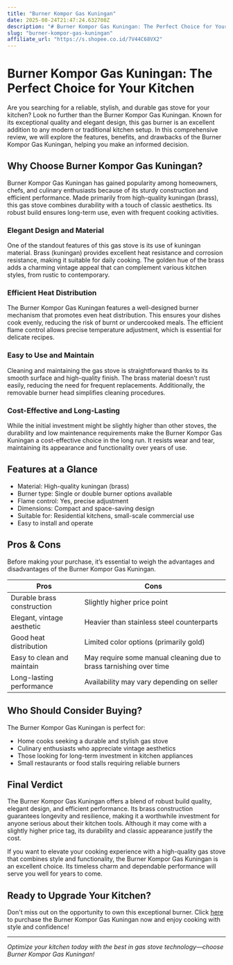 ```yaml
---
title: "Burner Kompor Gas Kuningan"
date: 2025-08-24T21:47:24.632708Z
description: "# Burner Kompor Gas Kuningan: The Perfect Choice for Your Kitchen..."
slug: "burner-kompor-gas-kuningan"
affiliate_url: "https://s.shopee.co.id/7V44C68VX2"
---
```

# Burner Kompor Gas Kuningan: The Perfect Choice for Your Kitchen

Are you searching for a reliable, stylish, and durable gas stove for your kitchen? Look no further than the Burner Kompor Gas Kuningan. Known for its exceptional quality and elegant design, this gas burner is an excellent addition to any modern or traditional kitchen setup. In this comprehensive review, we will explore the features, benefits, and drawbacks of the Burner Kompor Gas Kuningan, helping you make an informed decision.

## Why Choose Burner Kompor Gas Kuningan?

Burner Kompor Gas Kuningan has gained popularity among homeowners, chefs, and culinary enthusiasts because of its sturdy construction and efficient performance. Made primarily from high-quality kuningan (brass), this gas stove combines durability with a touch of classic aesthetics. Its robust build ensures long-term use, even with frequent cooking activities.

### Elegant Design and Material

One of the standout features of this gas stove is its use of kuningan material. Brass (kuningan) provides excellent heat resistance and corrosion resistance, making it suitable for daily cooking. The golden hue of the brass adds a charming vintage appeal that can complement various kitchen styles, from rustic to contemporary.

### Efficient Heat Distribution

The Burner Kompor Gas Kuningan features a well-designed burner mechanism that promotes even heat distribution. This ensures your dishes cook evenly, reducing the risk of burnt or undercooked meals. The efficient flame control allows precise temperature adjustment, which is essential for delicate recipes.

### Easy to Use and Maintain

Cleaning and maintaining the gas stove is straightforward thanks to its smooth surface and high-quality finish. The brass material doesn’t rust easily, reducing the need for frequent replacements. Additionally, the removable burner head simplifies cleaning procedures.

### Cost-Effective and Long-Lasting

While the initial investment might be slightly higher than other stoves, the durability and low maintenance requirements make the Burner Kompor Gas Kuningan a cost-effective choice in the long run. It resists wear and tear, maintaining its appearance and functionality over years of use.

## Features at a Glance

- Material: High-quality kuningan (brass)
- Burner type: Single or double burner options available
- Flame control: Yes, precise adjustment
- Dimensions: Compact and space-saving design
- Suitable for: Residential kitchens, small-scale commercial use
- Easy to install and operate

## Pros & Cons

Before making your purchase, it’s essential to weigh the advantages and disadvantages of the Burner Kompor Gas Kuningan.

| **Pros**                          | **Cons**                                     |
|----------------------------------|----------------------------------------------|
| Durable brass construction     | Slightly higher price point                |
| Elegant, vintage aesthetic     | Heavier than stainless steel counterparts |
| Good heat distribution         | Limited color options (primarily gold)   |
| Easy to clean and maintain     | May require some manual cleaning due to brass tarnishing over time |
| Long-lasting performance       | Availability may vary depending on seller |

## Who Should Consider Buying?

The Burner Kompor Gas Kuningan is perfect for:

- Home cooks seeking a durable and stylish gas stove
- Culinary enthusiasts who appreciate vintage aesthetics
- Those looking for long-term investment in kitchen appliances
- Small restaurants or food stalls requiring reliable burners

## Final Verdict

The Burner Kompor Gas Kuningan offers a blend of robust build quality, elegant design, and efficient performance. Its brass construction guarantees longevity and resilience, making it a worthwhile investment for anyone serious about their kitchen tools. Although it may come with a slightly higher price tag, its durability and classic appearance justify the cost.

If you want to elevate your cooking experience with a high-quality gas stove that combines style and functionality, the Burner Kompor Gas Kuningan is an excellent choice. Its timeless charm and dependable performance will serve you well for years to come.

## Ready to Upgrade Your Kitchen?

Don't miss out on the opportunity to own this exceptional burner. Click [here](https://s.shopee.co.id/7V44C68VX2) to purchase the Burner Kompor Gas Kuningan now and enjoy cooking with style and confidence!

---

*Optimize your kitchen today with the best in gas stove technology—choose Burner Kompor Gas Kuningan!*